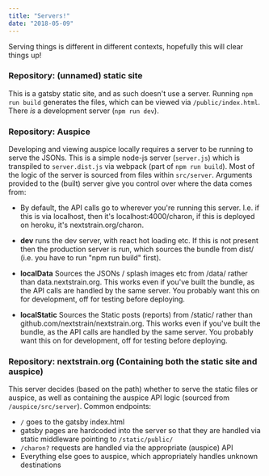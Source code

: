 ```yaml
---
title: "Servers!"
date: "2018-05-09"
---
```


Serving things is different in different contexts, hopefully this will clear things up!

### Repository: (unnamed) static site
This is a gatsby static site, and as such doesn't use a server.
Running `npm run build` generates the files, which can be viewed via `/public/index.html`.
There _is_ a development server (`npm run dev`).

### Repository: Auspice
Developing and viewing auspice locally requires a server to be running to serve the JSONs.
This is a simple node-js server (`server.js`) which is transpiled to `server.dist.js` via webpack (part of `npm run build`).
Most of the logic of the server is sourced from files within `src/server`.
Arguments provided to the (built) server give you control over where the data comes from:

* By default, the API calls go to wherever you're running this server.
I.e. if this is via localhost, then it's localhost:4000/charon, if this is deployed on heroku, it's nextstrain.org/charon.

* **dev** runs the dev server, with react hot loading etc. If this is not present then
the production server is run, which sources the bundle from dist/
(i.e. you have to run "npm run build" first).

* **localData** Sources the JSONs / splash images etc from /data/ rather than data.nextstrain.org.
This works even if you've built the bundle, as the API calls are handled by the same server.
You probably want this on for development, off for testing before deploying.

* **localStatic** Sources the Static posts (reports) from /static/ rather than github.com/nextstrain/nextstrain.org.
This works even if you've built the bundle, as the API calls are handled by the same server.
You probably want this on for development, off for testing before deploying.


### Repository: nextstrain.org (Containing both the static site and auspice)
This server decides (based on the path) whether to serve the static files or auspice, as well as containing the auspice API logic (sourced from `/auspice/src/server`).
Common endpoints:

* `/` goes to the gatsby index.html
* gatsby pages are hardcoded into the server so that they are handled via static middleware pointing to `/static/public/`
* `/charon?` requests are handled via the appropriate (auspice) API
* Everything else goes to auspice, which appropriately handles unknown destinations
